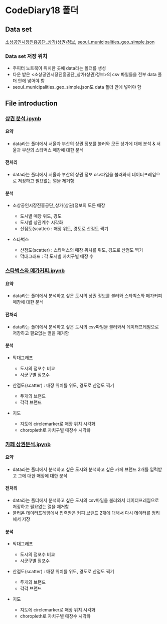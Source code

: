 # CodeDiary18 폴더

## Data set
[소상공인시장진흥공단_상가(상권)정보](https://www.data.go.kr/data/15012005/fileData.do), [seoul_municipalities_geo_simple.json](https://github.com/CodeDiary18/Commercial-Districts-Analysis/blob/main/data/seoul_municipalities_geo_simple.json)

### Data set 저장 위치
* 주피터 노트북이 위치한 곳에 data라는 폴더를 생성
* 다운 받은 <소상공인시장진흥공단_상가(상권)정보>의 csv 파일들을 전부 data 폴더 안에 넣어야 함
* seoul_municipalities_geo_simple.json도 data 폴더 안에 넣어야 함



## File introduction
### [상권 분석.ipynb](https://github.com/CodeDiary18/Commercial-Districts-Analysis/blob/main/CodeDiary18/%EC%83%81%EA%B6%8C%20%EB%B6%84%EC%84%9D.ipynb)
#### 요약
* data라는 폴더에서 서울과 부산의 상권 정보를 불러와 모든 상가에 대해 분석 & 서울과 부산의 스타벅스 매장에 대한 분석


#### 전처리
* data라는 폴더에서 서울과 부산의 상권 정보 csv파일을 불러와서 데이터프레임으로 저장하고 필요없는 열을 제거함


#### 분석
* 소상공인시장진흥공단_상가(상권)정보의 모든 매장
  * 도시별 매장 위도, 경도
  * 도시별 상관계수 시각화
  * 산점도(scatter) : 매장 위도, 경도로 산점도 찍기

* 스타벅스
  * 산점도(scatter) : 스타벅스의 매장 위치를 위도, 경도로 산점도 찍기
  * 막대그래프 : 각 도시별 자치구별 매장 수


### [스타벅스와 메가커피.ipynb](https://github.com/CodeDiary18/Commercial-Districts-Analysis/blob/main/CodeDiary18/%EC%8A%A4%ED%83%80%EB%B2%85%EC%8A%A4%EC%99%80%20%EB%A9%94%EA%B0%80%EC%BB%A4%ED%94%BC.ipynb)
#### 요약
* data라는 폴더에서 분석하고 싶은 도시의 상권 정보를 불러와 스타벅스와 메가커피 매장에 대한 분석


#### 전처리
* data라는 폴더에서 분석하고 싶은 도시의 csv파일을 불러와서 데이터프레임으로 저장하고 필요없는 열을 제거함


#### 분석
* 막대그래프
  * 도시의 점포수 비교
  * 시군구별 점포수

* 산점도(scatter) : 매장 위치를 위도, 경도로 산점도 찍기
  * 두개의 브랜드
  * 각각 브랜드

* 지도
  * 지도에 circlemarker로 매장 위치 시각화
  * choropleth로 자치구별 매장수 시각화


### [카페 상권분석.ipynb](https://github.com/CodeDiary18/Commercial-Districts-Analysis/blob/main/CodeDiary18/%EC%B9%B4%ED%8E%98%20%EC%83%81%EA%B6%8C%EB%B6%84%EC%84%9D.ipynb)
#### 요약
* data라는 폴더에서 분석하고 싶은 도시와 분석하고 싶은 카페 브랜드 2개를 입력받고 그에 대한 매장에 대한 분석


#### 전처리
* data라는 폴더에서 분석하고 싶은 도시의 csv파일을 불러와서 데이터프레임으로 저장하고 필요없는 열을 제거함
* 불러온 데이터프레임에서 입력받은 커피 브랜드 2개에 대해서 다시 데이터를 정리해서 저장


#### 분석
* 막대그래프
  * 도시의 점포수 비교
  * 시군구별 점포수

* 산점도(scatter) : 매장 위치를 위도, 경도로 산점도 찍기
  * 두개의 브랜드
  * 각각 브랜드

* 지도
  * 지도에 circlemarker로 매장 위치 시각화
  * choropleth로 자치구별 매장수 시각화
